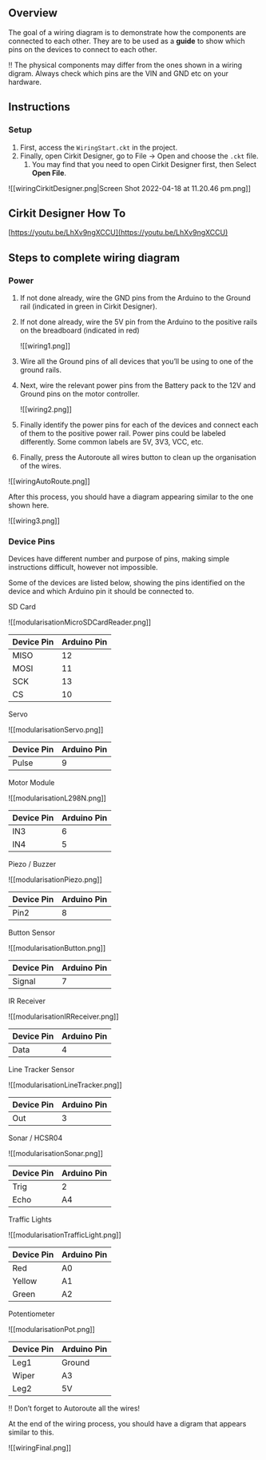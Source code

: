 ## Overview

The goal of a wiring diagram is to demonstrate how the components are connected to each other. They are to be used as a **guide** to show which pins on the devices to connect to each other.

<aside>
‼️ The physical components may differ from the ones shown in a wiring digram. Always check which pins are the VIN and GND etc on your hardware.

</aside>

## Instructions

### Setup

1. First, access the `WiringStart.ckt` in the project.
2. Finally, open Cirkit Designer, go to File → Open and choose the `.ckt` file.
    1. You may find that you need to open Cirkit Designer first, then Select **Open File**.

![[wiringCirkitDesigner.png|Screen Shot 2022-04-18 at 11.20.46 pm.png]]

## Cirkit Designer How To

[https://youtu.be/LhXv9ngXCCU](https://youtu.be/LhXv9ngXCCU)

## Steps to complete wiring diagram

### Power

1. If not done already, wire the GND pins from the Arduino to the Ground rail (indicated in green in Cirkit Designer). 
2. If not done already, wire the 5V pin from the Arduino to the positive rails on the breadboard (indicated in red)
    
    ![[wiring1.png]]
    
3. Wire all the Ground pins of all devices that you’ll be using to one of the ground rails.
4. Next, wire the relevant power pins from the Battery pack to the 12V and Ground pins on the motor controller.
    
    ![[wiring2.png]]
    
5. Finally identify the power pins for each of the devices and connect each of them to the positive power rail. Power pins could be labeled differently. Some common labels are 5V, 3V3, VCC, etc.
6. Finally, press the Autoroute all wires button to clean up the organisation of the wires.

![[wiringAutoRoute.png]]

After this process, you should have a diagram appearing similar to the one shown here.

![[wiring3.png]]

### Device Pins

Devices have different number and purpose of pins, making simple instructions difficult, however not impossible.

Some of the devices are listed below, showing the pins identified on the device and which Arduino pin it should be connected to.

SD Card

![[modularisationMicroSDCardReader.png]]

| Device Pin | Arduino Pin |
| --- | --- |
| MISO | 12 |
| MOSI | 11 |
| SCK | 13 |
| CS | 10 |

Servo

![[modularisationServo.png]]

| Device Pin | Arduino Pin |
| --- | --- |
| Pulse | 9 |

Motor Module

![[modularisationL298N.png]]

| Device Pin | Arduino Pin |
| --- | --- |
| IN3 | 6 |
| IN4 | 5 |

Piezo / Buzzer

![[modularisationPiezo.png]]

| Device Pin | Arduino Pin |
| --- | --- |
| Pin2 | 8 |

Button Sensor

![[modularisationButton.png]]

| Device Pin | Arduino Pin |
| --- | --- |
| Signal | 7 |

IR Receiver

![[modularisationIRReceiver.png]]

| Device Pin | Arduino Pin |
| --- | --- |
| Data | 4 |

Line Tracker Sensor

![[modularisationLineTracker.png]]

| Device Pin | Arduino Pin |
| --- | --- |
| Out | 3 |

Sonar / HCSR04

![[modularisationSonar.png]]

| Device Pin | Arduino Pin |
| --- | --- |
| Trig | 2 |
| Echo | A4 |

Traffic Lights

![[modularisationTrafficLight.png]]

| Device Pin | Arduino Pin |
| --- | --- |
| Red | A0 |
| Yellow | A1 |
| Green | A2 |

Potentiometer

![[modularisationPot.png]]

| Device Pin | Arduino Pin |
| --- | --- |
| Leg1 | Ground |
| Wiper | A3 |
| Leg2 | 5V |

<aside>
‼️ Don’t forget to Autoroute all the wires!

</aside>

At the end of the wiring process, you should have a digram that appears similar to this.

![[wiringFinal.png]]
